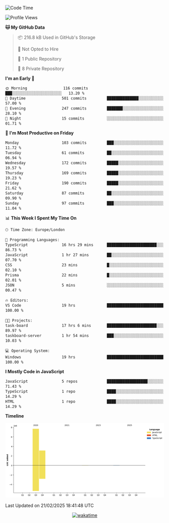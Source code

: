 <!--START_SECTION:waka-->
![Code Time](http://img.shields.io/badge/Code%20Time-24%20hrs%2022%20mins-blue)

![Profile Views](http://img.shields.io/badge/Profile%20Views-0-blue)

**🐱 My GitHub Data** 

> 📦 216.8 kB Used in GitHub's Storage 
 > 
> 🚫 Not Opted to Hire
 > 
> 📜 1 Public Repository 
 > 
> 🔑 8 Private Repository 
 > 
**I'm an Early 🐤** 

```text
🌞 Morning                116 commits         ███░░░░░░░░░░░░░░░░░░░░░░   13.20 % 
🌆 Daytime                501 commits         ██████████████░░░░░░░░░░░   57.00 % 
🌃 Evening                247 commits         ███████░░░░░░░░░░░░░░░░░░   28.10 % 
🌙 Night                  15 commits          ░░░░░░░░░░░░░░░░░░░░░░░░░   01.71 % 
```
📅 **I'm Most Productive on Friday** 

```text
Monday                   103 commits         ███░░░░░░░░░░░░░░░░░░░░░░   11.72 % 
Tuesday                  61 commits          ██░░░░░░░░░░░░░░░░░░░░░░░   06.94 % 
Wednesday                172 commits         █████░░░░░░░░░░░░░░░░░░░░   19.57 % 
Thursday                 169 commits         █████░░░░░░░░░░░░░░░░░░░░   19.23 % 
Friday                   190 commits         █████░░░░░░░░░░░░░░░░░░░░   21.62 % 
Saturday                 87 commits          ██░░░░░░░░░░░░░░░░░░░░░░░   09.90 % 
Sunday                   97 commits          ███░░░░░░░░░░░░░░░░░░░░░░   11.04 % 
```


📊 **This Week I Spent My Time On** 

```text
🕑︎ Time Zone: Europe/London

💬 Programming Languages: 
TypeScript               16 hrs 29 mins      ██████████████████████░░░   86.73 % 
JavaScript               1 hr 27 mins        ██░░░░░░░░░░░░░░░░░░░░░░░   07.70 % 
CSS                      23 mins             █░░░░░░░░░░░░░░░░░░░░░░░░   02.10 % 
Prisma                   22 mins             █░░░░░░░░░░░░░░░░░░░░░░░░   02.01 % 
JSON                     5 mins              ░░░░░░░░░░░░░░░░░░░░░░░░░   00.47 % 

🔥 Editors: 
VS Code                  19 hrs              █████████████████████████   100.00 % 

🐱‍💻 Projects: 
task-board               17 hrs 6 mins       ██████████████████████░░░   89.97 % 
taskboard-server         1 hr 54 mins        ███░░░░░░░░░░░░░░░░░░░░░░   10.03 % 

💻 Operating System: 
Windows                  19 hrs              █████████████████████████   100.00 % 
```

**I Mostly Code in JavaScript** 

```text
JavaScript               5 repos             ██████████████████░░░░░░░   71.43 % 
TypeScript               1 repo              ████░░░░░░░░░░░░░░░░░░░░░   14.29 % 
HTML                     1 repo              ████░░░░░░░░░░░░░░░░░░░░░   14.29 % 
```



**Timeline**

![Lines of Code chart](https://raw.githubusercontent.com/KvasirDeer/KvasirDeer/master/assets/bar_graph.png)


 Last Updated on 21/02/2025 18:41:48 UTC
<!--END_SECTION:waka-->
<div align="center">
  <a href="https://wakatime.com/badge/user/9c5900a6-7863-42dc-bc47-478d4f2204b8/project/94e8febe-0315-47ec-b0f9-666d8a61decd"><img src="https://wakatime.com/badge/user/9c5900a6-7863-42dc-bc47-478d4f2204b8/project/94e8febe-0315-47ec-b0f9-666d8a61decd.svg" alt="wakatime"></a>
</div>
